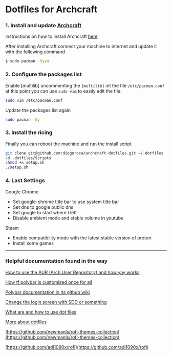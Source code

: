 # Dotfiles for Archcraft

### 1. Install and update [Archcraft](https://archcraft.io/download.html)

Instructions on how to install Archcraft [here](https://wiki.archcraft.io/docs/intro/)

After installing Archcraft connect your machine to internet and update it with the following command

```bash
$ sudo pacman -Syyu
```

### 2. Configure the packages list

Enable [multilib] uncommenting the `[multilib]` int the file `/etc/pacman.conf` at this point you can use `sudo vim` to easily edit the file.

```bash
sudo vim /etc/pacman.conf
```

Update the packages list again

```bash
sudo pacman -Sy
```

### 3. Install the ricing

Finally you can reboot the machine and run the install script

```bash
git clone git@github.com:diegoroca/archcraft-dotfiles.git ~/.dotfiles
cd .dotfiles/Scripts
chmod +x setup.sh
./setup.sh
```

### 4. Last Settings

Google Chrome

- Set google-chrome title bar to use system title bar
- Set dns to google public dns
- Set google to start where I left
- Disable ambient mode and stable volume in youtube

Steam

- Enable compatibility mode with the latest stable version of proton
- Install some games

---

### Helpful documentation found in the way

[How to use the AUR (Arch User Repository) and how yay works](https://www.youtube.com/watch?v=EYiN8vDkacc)

[How tf polybar is customized once for all](https://www.youtube.com/watch?v=tOBDUBEMAKM)

[Polybar documentation in its github wiki](https://github.com/polybar/polybar/wiki/Formatting)

[Change the login screen with SDD or something](https://www.youtube.com/watch?v=zavHnAzqaEQ)

[What are and how to use dot files](https://www.youtube.com/watch?v=r_MpUP6aKiQ)

[More about dotfiles](https://www.youtube.com/watch?v=W4Dq_4seq8w)

[https://github.com/newmanls/rofi-themes-collection](https://github.com/newmanls/rofi-themes-collection)

[https://github.com/adi1090x/rofi](https://github.com/adi1090x/rofi)
